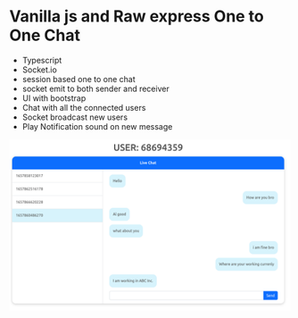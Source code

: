 # Vanilla js and Raw express One to One Chat

- Typescript
- Socket.io
- session based one to one chat
- socket emit to both sender and receiver
- UI with bootstrap
- Chat with all the connected users
- Socket broadcast new users
- Play Notification sound on new message

![img_1.png](chat-image.png)